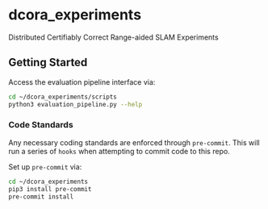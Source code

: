 # dcora_experiments
Distributed Certifiably Correct Range-aided SLAM Experiments

## Getting Started

Access the evaluation pipeline interface via:

```bash
cd ~/dcora_experiments/scripts
python3 evaluation_pipeline.py --help
```

### Code Standards

Any necessary coding standards are enforced through `pre-commit`. This will run a series of `hooks` when attempting to commit code to this repo.

Set up `pre-commit` via:

```bash
cd ~/dcora_experiments
pip3 install pre-commit
pre-commit install
```